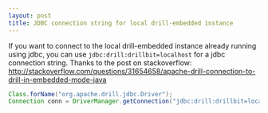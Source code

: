 ```yaml
---
layout: post
title: JDBC connection string for local drill-embedded instance
---
```


If you want to connect to the local drill-embedded instance already running using jdbc, 
you can use `jdbc:drill:drillbit=localhost` for a jdbc connection string. 
Thanks to the post on stackoverflow:  http://stackoverflow.com/questions/31654658/apache-drill-connection-to-drill-in-embedded-mode-java
 
```java
Class.forName("org.apache.drill.jdbc.Driver");
Connection conn = DriverManager.getConnection("jdbc:drill:drillbit=localhost");
```      
